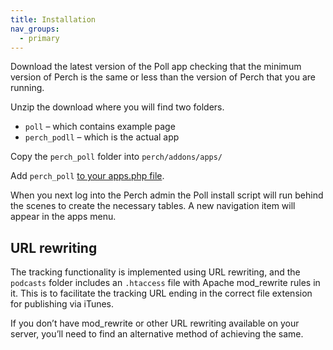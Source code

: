 ```yaml
---
title: Installation
nav_groups:
  - primary
---
```


Download the latest version of the Poll app checking that the minimum version of Perch is the same or less than the version of Perch that you are running.

Unzip the download where you will find two folders.

-   `poll` – which contains example page
-   `perch_podll` – which is the actual app

Copy the `perch_poll` folder into `perch/addons/apps/`

Add `perch_poll` [to your apps.php file](/docs/installing-perch/installing-apps/).

When you next log into the Perch admin the Poll install script will run behind the scenes to create the necessary tables. A new navigation item will appear in the apps menu.

## URL rewriting

The tracking functionality is implemented using URL rewriting, and the `podcasts` folder includes an `.htaccess` file with Apache mod_rewrite rules in it. This is to facilitate the tracking URL ending in the correct file extension for publishing via iTunes.

If you don’t have mod_rewrite or other URL rewriting available on your server, you’ll need to find an alternative method of achieving the same.
